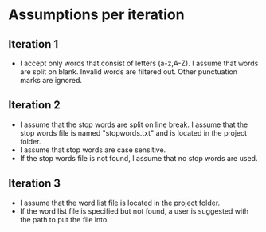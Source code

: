 # Assumptions per iteration

## Iteration 1
- I accept only words that consist of letters (a-z,A-Z). I assume that words are split on blank. Invalid words are filtered out. Other punctuation marks are ignored.

## Iteration 2
- I assume that the stop words are split on line break. I assume that the stop words file is named "stopwords.txt" and is located in the project folder.
- I assume that stop words are case sensitive.
- If the stop words file is not found, I assume that no stop words are used.

## Iteration 3
- I assume that the word list file is located in the project folder.
- If the word list file is specified but not found, a user is suggested with the path to put the file into.
